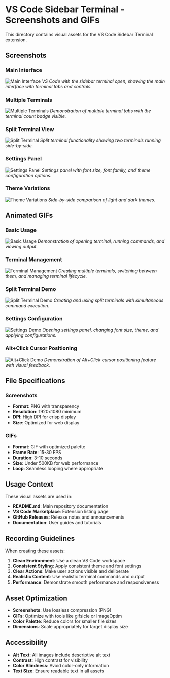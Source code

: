# VS Code Sidebar Terminal - Screenshots and GIFs

This directory contains visual assets for the VS Code Sidebar Terminal extension.

## Screenshots

### Main Interface
![Main Interface](./screenshots/main-interface.png)
*VS Code with the sidebar terminal open, showing the main interface with terminal tabs and controls.*

### Multiple Terminals
![Multiple Terminals](./screenshots/multiple-terminals.png)
*Demonstration of multiple terminal tabs with the terminal count badge visible.*

### Split Terminal View
![Split Terminal](./screenshots/split-terminal.png)
*Split terminal functionality showing two terminals running side-by-side.*

### Settings Panel
![Settings Panel](./screenshots/settings-panel.png)
*Settings panel with font size, font family, and theme configuration options.*

### Theme Variations
![Theme Variations](./screenshots/theme-variations.png)
*Side-by-side comparison of light and dark themes.*

## Animated GIFs

### Basic Usage
![Basic Usage](./gifs/basic-usage.gif)
*Demonstration of opening terminal, running commands, and viewing output.*

### Terminal Management
![Terminal Management](./gifs/terminal-management.gif)
*Creating multiple terminals, switching between them, and managing terminal lifecycle.*

### Split Terminal Demo
![Split Terminal Demo](./gifs/split-terminal-demo.gif)
*Creating and using split terminals with simultaneous command execution.*

### Settings Configuration
![Settings Demo](./gifs/settings-demo.gif)
*Opening settings panel, changing font size, theme, and applying configurations.*

### Alt+Click Cursor Positioning
![Alt+Click Demo](./gifs/alt-click-demo.gif)
*Demonstration of Alt+Click cursor positioning feature with visual feedback.*

## File Specifications

### Screenshots
- **Format**: PNG with transparency
- **Resolution**: 1920x1080 minimum
- **DPI**: High DPI for crisp display
- **Size**: Optimized for web display

### GIFs
- **Format**: GIF with optimized palette
- **Frame Rate**: 15-30 FPS
- **Duration**: 3-10 seconds
- **Size**: Under 500KB for web performance
- **Loop**: Seamless looping where appropriate

## Usage Context

These visual assets are used in:
- **README.md**: Main repository documentation
- **VS Code Marketplace**: Extension listing page
- **GitHub Releases**: Release notes and announcements
- **Documentation**: User guides and tutorials

## Recording Guidelines

When creating these assets:

1. **Clean Environment**: Use a clean VS Code workspace
2. **Consistent Styling**: Apply consistent theme and font settings
3. **Clear Actions**: Make user actions visible and deliberate
4. **Realistic Content**: Use realistic terminal commands and output
5. **Performance**: Demonstrate smooth performance and responsiveness

## Asset Optimization

- **Screenshots**: Use lossless compression (PNG)
- **GIFs**: Optimize with tools like gifsicle or ImageOptim
- **Color Palette**: Reduce colors for smaller file sizes
- **Dimensions**: Scale appropriately for target display size

## Accessibility

- **Alt Text**: All images include descriptive alt text
- **Contrast**: High contrast for visibility
- **Color Blindness**: Avoid color-only information
- **Text Size**: Ensure readable text in all assets